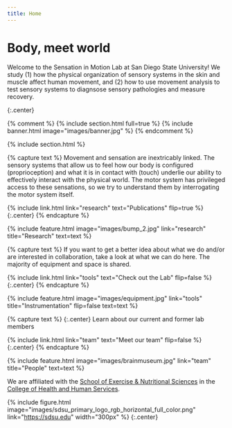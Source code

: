 ```yaml
---
title: Home
---
```


# Body, meet world

Welcome to the Sensation in Motion Lab at San Diego State University! We study (1) how the physical organization of sensory systems in the skin and muscle affect human movement, and (2) how to use movement analysis to test sensory systems to diagnsose sensory pathologies and measure recovery.

{:.center}

{% comment %}
{% include section.html full=true %}
{% include banner.html image="images/banner.jpg" %}
{% endcomment %}

{% include section.html %}

{% capture text %}
Movement and sensation are inextricably linked. The sensory systems that allow us to feel how our body is configured (proprioception) and what it is in contact with (touch) underlie our ability to effectively interact with the physical world. The motor system has privileged access to these sensations, so we try to understand them by interrogating the motor system itself. 

{%
  include link.html
  link="research"
  text="Publications"
  flip=true
%}
{:.center}
{% endcapture %}

{%
  include feature.html
  image="images/bump_2.jpg"
  link="research"
  title="Research"
  text=text
%}

{% capture text %}
If you want to get a better idea about what we do and/or are interested in collaboration, take a look at what we can do here. The majority of equipment and space is shared.

{%
  include link.html
  link="tools"
  text="Check out the Lab"
  flip=false
%}
{:.center}
{% endcapture %}

{%
  include feature.html
  image="images/equipment.jpg"
  link="tools"
  title="Instrumentation"
  flip=false
  text=text
%}

{% capture text %}
{:.center}
Learn about our current and former lab members 

{%
  include link.html
  link="team"
  text="Meet our team"
  flip=false
%}
{:.center}
{% endcapture %}

{%
  include feature.html
  image="images/brainmuseum.jpg"
  link="team"
  title="People"
  text=text
%}

We are affiliated with the [School of Exercise & Nutritional Sciences](https://ens.sdsu.edu/) in the [College of Health and Human Services](https://chhs.sdsu.edu/).

{%
  include figure.html
  image="images/sdsu_primary_logo_rgb_horizontal_full_color.png"
  link="https://sdsu.edu"
  width="300px"
%}
{:.center}
